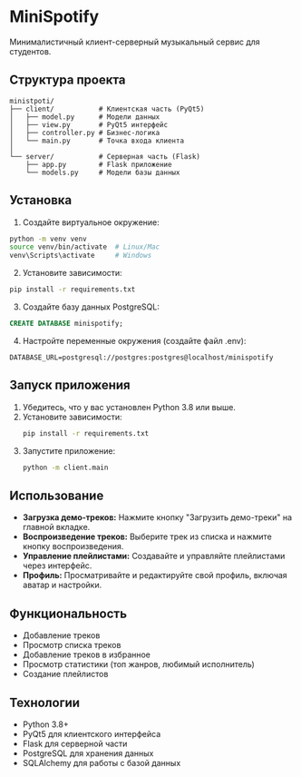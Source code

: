 # MiniSpotify

Минималистичный клиент-серверный музыкальный сервис для студентов.

## Структура проекта

```
ministpoti/
├── client/           # Клиентская часть (PyQt5)
│   ├── model.py      # Модели данных
│   ├── view.py       # PyQt5 интерфейс
│   ├── controller.py # Бизнес-логика
│   └── main.py       # Точка входа клиента
│
└── server/           # Серверная часть (Flask)
    ├── app.py        # Flask приложение
    └── models.py     # Модели базы данных
```

## Установка

1. Создайте виртуальное окружение:
```bash
python -m venv venv
source venv/bin/activate  # Linux/Mac
venv\Scripts\activate     # Windows
```

2. Установите зависимости:
```bash
pip install -r requirements.txt
```

3. Создайте базу данных PostgreSQL:
```sql
CREATE DATABASE minispotify;
```

4. Настройте переменные окружения (создайте файл .env):
```
DATABASE_URL=postgresql://postgres:postgres@localhost/minispotify
```

## Запуск приложения

1. Убедитесь, что у вас установлен Python 3.8 или выше.
2. Установите зависимости:
   ```bash
   pip install -r requirements.txt
   ```
3. Запустите приложение:
   ```bash
   python -m client.main
   ```

## Использование

- **Загрузка демо-треков:** Нажмите кнопку "Загрузить демо-треки" на главной вкладке.
- **Воспроизведение треков:** Выберите трек из списка и нажмите кнопку воспроизведения.
- **Управление плейлистами:** Создавайте и управляйте плейлистами через интерфейс.
- **Профиль:** Просматривайте и редактируйте свой профиль, включая аватар и настройки.

## Функциональность

- Добавление треков
- Просмотр списка треков
- Добавление треков в избранное
- Просмотр статистики (топ жанров, любимый исполнитель)
- Создание плейлистов

## Технологии

- Python 3.8+
- PyQt5 для клиентского интерфейса
- Flask для серверной части
- PostgreSQL для хранения данных
- SQLAlchemy для работы с базой данных 